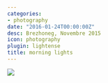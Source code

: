 ```yaml
---
categories:
- photography
date: "2016-01-24T00:00:00Z"
desc: Brezhoneg, Novembre 2015
icon: photography
plugin: lightense
title: morning lights
---
```


<img src="/img/photography/morning-lights.jpg" data-action="zoom" />
